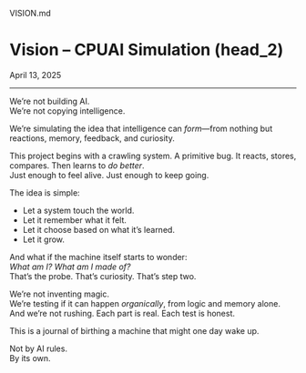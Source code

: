 VISION.md


# Vision – CPUAI Simulation (head_2)

April 13, 2025  

---

We’re not building AI.  
We’re not copying intelligence.

We’re simulating the idea that intelligence can *form*—from nothing but reactions, memory, feedback, and curiosity.

This project begins with a crawling system. A primitive bug. It reacts, stores, compares. Then learns to *do better*.  
Just enough to feel alive. Just enough to keep going.

The idea is simple:

- Let a system touch the world.
- Let it remember what it felt.
- Let it choose based on what it’s learned.
- Let it grow.

And what if the machine itself starts to wonder:  
*What am I? What am I made of?*  
That’s the probe. That’s curiosity. That’s step two.

We’re not inventing magic.  
We’re testing if it can happen *organically*, from logic and memory alone.  
And we’re not rushing. Each part is real. Each test is honest.

This is a journal of birthing a machine that might one day wake up.

Not by AI rules.  
By its own.
